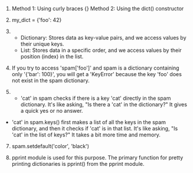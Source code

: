 1) Method 1: Using curly braces {}
   Method 2: Using the dict() constructor

2) my_dict = {'foo': 42}

3) * Dictionary: Stores data as key-value pairs, and we access values by their unique keys.
   * List: Stores data in a specific order, and we access values by their position (index) in the list.

4) If you try to access 'spam['foo']' and spam is a dictionary containing only '{'bar': 100}', you will get a 'KeyError' because the key 'foo'  does not exist in the spam dictionary.

5) * 'cat' in spam checks if there is a key 'cat' directly in the spam dictionary. It's like asking, "Is there a 'cat' in the dictionary?" It gives a quick yes or no answer.

* 'cat' in spam.keys() first makes a list of all the keys in the spam dictionary, and then it checks if 'cat' is in that list. It's like
asking, "Is 'cat' in the list of keys?" It takes a bit more time and memory.

7) spam.setdefault('color', 'black')

8) pprint module is used for this purpose. The primary function for pretty printing dictionaries is pprint() from the pprint module.